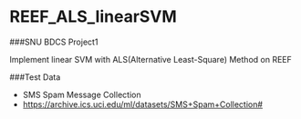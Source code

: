 REEF_ALS_linearSVM
==================

###SNU BDCS Project1

Implement linear SVM with ALS(Alternative Least-Square) Method on REEF

###Test Data
- SMS Spam Message Collection
- https://archive.ics.uci.edu/ml/datasets/SMS+Spam+Collection#